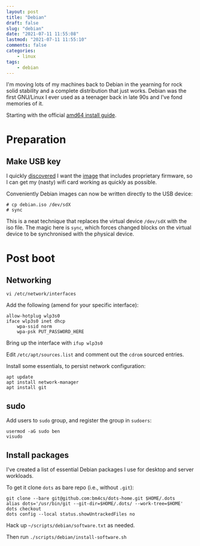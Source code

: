 ```yaml
---
layout: post
title: "Debian"
draft: false
slug: "debian"
date: "2021-07-11 11:55:08"
lastmod: "2021-07-11 11:55:10"
comments: false
categories:
    - linux
tags:
    - debian
---
```


I'm moving lots of my machines back to Debian in the yearning for rock solid stability and a complete distribution that just works. Debian was the first GNU/Linux I ever used as a teenager back in late 90s and I've fond memories of it.

Starting with the official [amd64 install guide](https://www.debian.org/releases/stable/amd64/).

# Preparation

## Make USB key

I quickly [discovered](https://unix.stackexchange.com/questions/458038/load-missing-firmware-from-removable-media-debian) I want the [image](https://cdimage.debian.org/cdimage/unofficial/non-free/cd-including-firmware/) that includes proprietary firmware, so I can get my (nasty) wifi card working as quickly as possible.

Conveniently Debian images can now be written directly to the USB device:

```
# cp debian.iso /dev/sdX
# sync
```

This is a neat technique that replaces the virtual device `/dev/sdX` with the iso file. The magic here is `sync`, which forces changed blocks on the virtual device to be synchronised with the physical device.

# Post boot

## Networking

```
vi /etc/network/interfaces
```

Add the following (amend for your specific interface):

```
allow-hotplug wlp3s0
iface wlp3s0 inet dhcp
    wpa-ssid norm
    wpa-psk PUT_PASSWORD_HERE
```

Bring up the interface with `ifup wlp3s0`

Edit `/etc/apt/sources.list` and comment out the `cdrom` sourced entries.

Install some essentials, to persist network configuration:

```
apt update
apt install network-manager
apt install git
```

## sudo

Add users to `sudo` group, and register the group in `sudoers`:

```
usermod -aG sudo ben
visudo
```

## Install packages

I've created a list of essential Debian packages I use for desktop and server workloads.

To get it clone `dots` as bare repo (i.e., without `.git`):

```
git clone --bare git@github.com:bm4cs/dots-home.git $HOME/.dots
alias dots='/usr/bin/git --git-dir=$HOME/.dots/ --work-tree=$HOME'
dots checkout
dots config --local status.showUntrackedFiles no
```

Hack up `~/scripts/debian/software.txt` as needed.

Then run `./scripts/debian/install-software.sh`

